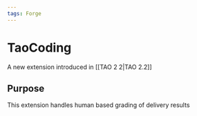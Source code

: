 ```yaml
---
tags: Forge
---
```


TaoCoding
=========

A new extension introduced in [[TAO 2 2|TAO 2.2]]

Purpose
-------

This extension handles human based grading of delivery results

